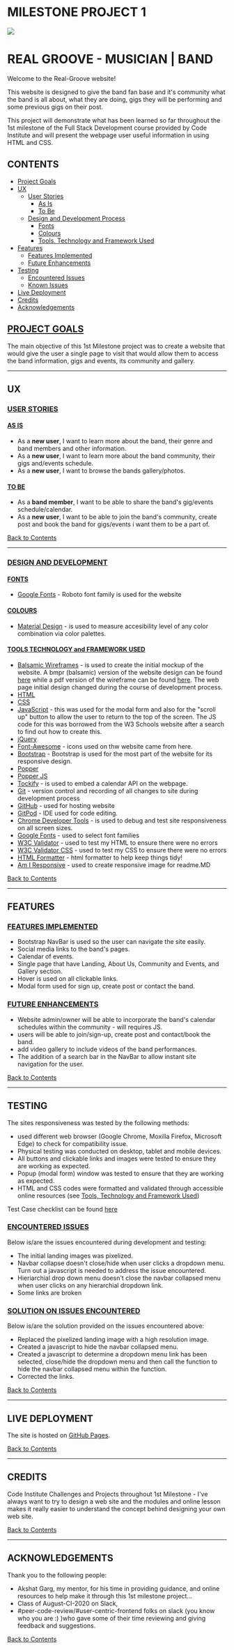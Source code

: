 # **MILESTONE PROJECT 1** #

<img src="./assets/images/website-screen-responsivess.png" style="margin: 0;">

# **REAL GROOVE - MUSICIAN | BAND** #

Welcome to the Real-Groove website!

This website is designed to give the band fan base and it's community what the band is all about, what they are doing, gigs they will be performing and some previous gigs on their post. 

This project will demonstrate what has been learned so far throughout the 1st milestone of the Full Stack Development course provided by Code Institute and will present the webpage user useful information in using HTML and CSS.

## **CONTENTS** ##

 

- [Project Goals](#project-goals)
- [UX](#ux)
  - [User Stories](#user-stories)
    - [As Is](#as-is)
    - [To Be](#to-be)
  - [Design and Development Process](#design-process)
    - [Fonts](#fonts)
    - [Colours](#colours)
    - [Tools, Technology and Framework Used](#tools-technology-and-framework-used)
- [Features](#features)
    - [Features Implemented](#features-implemented)
    - [Future Enhancements](#future-Enhancements)
- [Testing](#testing)
    - [Encountered Issues](#encountered-issues)
    - [Known Issues](#known-issues)
- [Live Deployment](#live-deployment)
- [Credits](#credits)
- [Acknowledgements](#acknowledgements)

 

## <ins>PROJECT GOALS</ins> ##

The main objective of this 1st Milestone project was to create a website that would give the user a single page to visit that would allow them to access the band information, gigs and events, its community and gallery.

--- 
## **UX** ##

### <ins>USER STORIES</ins> ###

#### <ins>AS IS</ins> ####
- As a **new user**, I want to learn more about the band, their genre and band members and other information.
- As a **new user**, I want to learn more about the band community, their gigs and/events schedule.
- As a **new user**, I want to browse the bands gallery/photos.

#### <ins>TO BE</ins> ####
- As a **band member**, I want to be able to share the band's gig/events schedule/calendar.
- As a **new user**, I want to be able to join the band's community, create post and book the band for gigs/events i want them to be a part of.

[Back to Contents](#contents)

--- 
### <ins>DESIGN AND DEVELOPMENT</ins> ###

#### <ins>FONTS</ins> ####

- [Google Fonts](https://fonts.google.com/) - Roboto font family is used for the website

#### <ins>COLOURS</ins> ####

- [Material Design](https://material.io/resources/color/#!/?view.left=0&view.right=0) - is used to measure accesibility level of any color combination via color palettes. 

#### <ins>TOOLS TECHNOLOGY and FRAMEWORK USED</ins> ####

- [Balsamic Wireframes](https://balsamiq.com/wireframes) - is used to create the initial mockup of the website. A bmpr (balsamic) version of the website design can be found <a href="assets/misc/ms-project-1.bmpr">here</a> while a pdf version of the wireframe can be found <a href="assets/misc/ms-project-1.pdf">here</a>. The web page initial design changed during the course of development process.
- [HTML](https://developer.mozilla.org/en-US/docs/Web/HTML)
- [CSS](https://developer.mozilla.org/en-US/docs/Web/CSS)
- [JavaScript](https://developer.mozilla.org/en-US/docs/Web/JavaScript) - this was used for the modal form and also for the "scroll up" button to allow the user to return to the top of the screen.  The JS code for this was borrowed from the W3 Schools website after a search to find out how to create this.
- [jQuery](https://jquery.com/)
- [Font-Awesome](https://fontawesome.com/icons?d=gallery) - icons used on thw website came from here.
- [Bootstrap](https://getbootstrap.com/) - Bootstrap is used for the most part of the website for its responsive design.
- [Popper](https://popper.js.org/)
- [Popper JS](https://popperjs.org/)
- [Tockify](https://public.tockify.com/browser/embed.js") - is used to embed a calendar API on the webpage.
- [Git](https://git-scm.com/) - version control and recording of all changes to site during development process
- [GitHub](https://github.com/) - used for hosting website
- [GitPod](https://www.gitpod.io/) - IDE used for code editing.
- [Chrome Developer Tools](https://developers.google.com/web/tools/chrome-devtools) - is used to debug and test site responsiveness on all screen sizes.
- [Google Fonts](https://fonts.google.com/) - used to select font families
- [W3C Validator](https://validator.w3.org/) - used to test my HTML to ensure there were no errors
- [W3C Validator CSS](https://jigsaw.w3.org/css-validator/) - used to test my CSS to ensure there were no errors
- [HTML Formatter](https://www.webformatter.com/html) - html formatter to help keep things tidy!
- [Am I Responsive](http://ami.responsivedesign.is/#) - used to create responsive image for readme.MD

[Back to Contents](#contents)

---

## **FEATURES** ##

### <ins>FEATURES IMPLEMENTED</ins> ###
- Bootstrap NavBar is used so the user can navigate the site easily.
- Social media links to the band's pages.
- Calendar of events.
- Single page that have Landing, About Us, Community and Events, and Gallery section.
- Hover is used on all clickable links.
- Modal form used for sign up, create post or contact the band.

### <ins>FUTURE ENHANCEMENTS</ins> ###
- Website admin/owner will be able to incorporate the band's calendar schedules within the community - will requires JS.
- users will be able to join/sign-up, create post and contact/book the band.
- add video gallery to include videos of the band performances.
- The addition of a search bar in the NavBar to allow instant site navigation for the user.

[Back to Contents](#contents)

---

## **TESTING** ##

The sites responsiveness was tested by the following methods:

- used different web browser (Google Chrome, Moxilla Firefox, Microsoft Edge) to check for compatibility issue.
- Physical testing was conducted on desktop, tablet and mobile devices.
- All buttons and clickable links and images were tested to ensure they are working as expected.
- Popup (modal form) window was tested to ensure that they are working as expected.
- HTML and CSS codes were formatted and validated through accessible online resources (see [Tools, Technology and Framework Used](#tools-technology-and-framework-used)) 

Test Case checklist can be found <a href="assets/misc/ms1-test-case-checklist.xls">here</a>

### <ins>ENCOUNTERED ISSUES</ins>

Below is/are the issues encountered during development and testing:

- The initial landing images was pixelized.
- Navbar collapse doesn't close/hide when user clicks a dropdown menu. Turn out a javascript is needed to address the issue encountered.
- Hieriarchial drop down menu doesn't close the navbar collapsed menu when user clicks on any hierarchial dropdown link.
- Some links are broken

### <ins>SOLUTION ON ISSUES ENCOUNTERED</ins>

Below is/are the solution provided on the issues encountered above:

- Replaced the pixelized landing image with a high resolution image.
- Created a javascript to hide the navbar collapsed menu.
- Created a javascript to determine a dropdown menu link has been selected, close/hide the dropdown menu and then call the function to hide the navbar collapsed menu within the function.
- Corrected the links.

[Back to Contents](#contents)

---

## **LIVE DEPLOYMENT** ##

The site is hosted on [GitHub Pages](https://jon2-vera-cruz.github.io/the-real-groove/).

[Back to Contents](#contents)

---

## **CREDITS** ##

Code Institute Challenges and Projects throughout 1st Milestone - I've always want to try to design a web site and the modules and online lesson makes it really easier to understand the concept behind designing your own web site.

[Back to Contents](#contents)

---

## **ACKNOWLEDGEMENTS** ##

Thank you to the following people:

- Akshat Garg, my mentor, for his time in providing guidance, and online resources to help make it through this 1st milestone project...
- Class of August-CI-2020 on Slack,
- #peer-code-review/#user-centric-frontend folks on slack (you know who you are :) )who gave some of their time reviewing and giving feedback and suggestions.

[Back to Contents](#contents)
